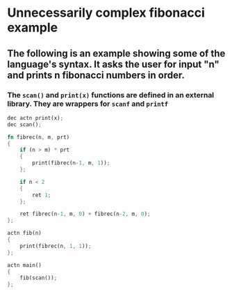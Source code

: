 # Unnecessarily complex fibonacci example
## The following is an example showing some of the language's syntax. It asks the user for input "n" and prints n fibonacci numbers in order.
### The `scan()` and `print(x)` functions are defined in an external library. They are wrappers for `scanf` and `printf`

```rust
dec actn print(x);
dec scan();

fn fibrec(n, m, prt) 
{
    if (n > m) * prt
    {
        print(fibrec(n-1, m, 1));
    };

    if n < 2 
    {
        ret 1;
    };

    ret fibrec(n-1, m, 0) + fibrec(n-2, m, 0);
};

actn fib(n) 
{
    print(fibrec(n, 1, 1));
};

actn main()
{
    fib(scan());
};
```
